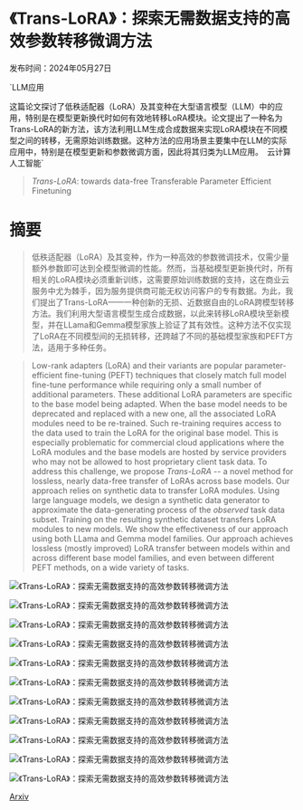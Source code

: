 # 《Trans-LoRA》：探索无需数据支持的高效参数转移微调方法

发布时间：2024年05月27日

`LLM应用

这篇论文探讨了低秩适配器（LoRA）及其变种在大型语言模型（LLM）中的应用，特别是在模型更新换代时如何有效地转移LoRA模块。论文提出了一种名为Trans-LoRA的新方法，该方法利用LLM生成合成数据来实现LoRA模块在不同模型之间的转移，无需原始训练数据。这种方法的应用场景主要集中在LLM的实际应用中，特别是在模型更新和参数微调方面，因此将其归类为LLM应用。` `云计算` `人工智能`

> $\textit{Trans-LoRA}$: towards data-free Transferable Parameter Efficient Finetuning

# 摘要

> 低秩适配器（LoRA）及其变种，作为一种高效的参数微调技术，仅需少量额外参数即可达到全模型微调的性能。然而，当基础模型更新换代时，所有相关的LoRA模块必须重新训练，这需要原始训练数据的支持，这在商业云服务中尤为棘手，因为服务提供商可能无权访问客户的专有数据。为此，我们提出了Trans-LoRA——一种创新的无损、近数据自由的LoRA跨模型转移方法。我们利用大型语言模型生成合成数据，以此来转移LoRA模块至新模型，并在LLama和Gemma模型家族上验证了其有效性。这种方法不仅实现了LoRA在不同模型间的无损转移，还跨越了不同的基础模型家族和PEFT方法，适用于多种任务。

> Low-rank adapters (LoRA) and their variants are popular parameter-efficient fine-tuning (PEFT) techniques that closely match full model fine-tune performance while requiring only a small number of additional parameters. These additional LoRA parameters are specific to the base model being adapted. When the base model needs to be deprecated and replaced with a new one, all the associated LoRA modules need to be re-trained. Such re-training requires access to the data used to train the LoRA for the original base model. This is especially problematic for commercial cloud applications where the LoRA modules and the base models are hosted by service providers who may not be allowed to host proprietary client task data. To address this challenge, we propose $\textit{Trans-LoRA}$ -- a novel method for lossless, nearly data-free transfer of LoRAs across base models. Our approach relies on synthetic data to transfer LoRA modules. Using large language models, we design a synthetic data generator to approximate the data-generating process of the $\textit{observed}$ task data subset. Training on the resulting synthetic dataset transfers LoRA modules to new models. We show the effectiveness of our approach using both LLama and Gemma model families. Our approach achieves lossless (mostly improved) LoRA transfer between models within and across different base model families, and even between different PEFT methods, on a wide variety of tasks.

![《Trans-LoRA》：探索无需数据支持的高效参数转移微调方法](../../../paper_images/2405.17258/x1.png)

![《Trans-LoRA》：探索无需数据支持的高效参数转移微调方法](../../../paper_images/2405.17258/fig2final3.png)

![《Trans-LoRA》：探索无需数据支持的高效参数转移微调方法](../../../paper_images/2405.17258/bbh_llama.png)

![《Trans-LoRA》：探索无需数据支持的高效参数转移微调方法](../../../paper_images/2405.17258/bbh_gemma.png)

![《Trans-LoRA》：探索无需数据支持的高效参数转移微调方法](../../../paper_images/2405.17258/bbh_mixed.png)

![《Trans-LoRA》：探索无需数据支持的高效参数转移微调方法](../../../paper_images/2405.17258/bbh_mixed2.png)

![《Trans-LoRA》：探索无需数据支持的高效参数转移微调方法](../../../paper_images/2405.17258/mmlu_llama.png)

![《Trans-LoRA》：探索无需数据支持的高效参数转移微调方法](../../../paper_images/2405.17258/mmlu_gemma.png)

![《Trans-LoRA》：探索无需数据支持的高效参数转移微调方法](../../../paper_images/2405.17258/mmlu_mixed.png)

![《Trans-LoRA》：探索无需数据支持的高效参数转移微调方法](../../../paper_images/2405.17258/mmlu_mixed2.png)

![《Trans-LoRA》：探索无需数据支持的高效参数转移微调方法](../../../paper_images/2405.17258/abl_sample.png)

[Arxiv](https://arxiv.org/abs/2405.17258)